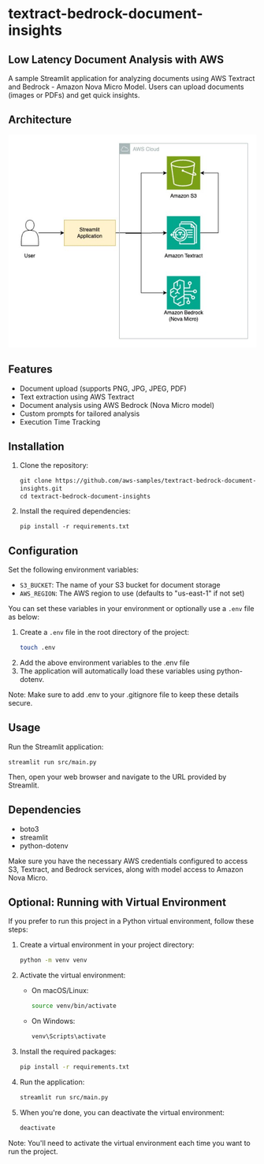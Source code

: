 # textract-bedrock-document-insights

## Low Latency Document Analysis with AWS

A sample Streamlit application for analyzing documents using AWS Textract and Bedrock - Amazon Nova Micro Model. Users can upload documents (images or PDFs) and get quick insights.

## Architecture

![Architecture Diagram](images/architecture.jpg)


## Features

- Document upload (supports PNG, JPG, JPEG, PDF)
- Text extraction using AWS Textract
- Document analysis using AWS Bedrock (Nova Micro model)
- Custom prompts for tailored analysis
- Execution Time Tracking

## Installation

1. Clone the repository:
   ```
   git clone https://github.com/aws-samples/textract-bedrock-document-insights.git
   cd textract-bedrock-document-insights
   ```

2. Install the required dependencies:
   ```
   pip install -r requirements.txt
   ```

## Configuration

Set the following environment variables:

- `S3_BUCKET`: The name of your S3 bucket for document storage
- `AWS_REGION`: The AWS region to use (defaults to "us-east-1" if not set)

You can set these variables in your environment or optionally use a `.env` file as below:

1. Create a `.env` file in the root directory of the project:
   ```bash
   touch .env

2. Add the above environment variables to the .env file
3. The application will automatically load these variables using python-dotenv. 

Note: Make sure to add .env to your .gitignore file to keep these details secure.

## Usage

Run the Streamlit application:

```
streamlit run src/main.py
```

Then, open your web browser and navigate to the URL provided by Streamlit.

## Dependencies

- boto3
- streamlit
- python-dotenv

Make sure you have the necessary AWS credentials configured to access S3, Textract, and Bedrock services, along with model access to Amazon Nova Micro.

## Optional: Running with Virtual Environment

If you prefer to run this project in a Python virtual environment, follow these steps:

1. Create a virtual environment in your project directory:
   ```bash
   python -m venv venv
   ```

2. Activate the virtual environment:
   - On macOS/Linux:
     ```bash
     source venv/bin/activate
     ```
   - On Windows:
     ```bash
     venv\Scripts\activate
     ```

3. Install the required packages:
   ```bash
   pip install -r requirements.txt
   ```

4. Run the application:
   ```bash
   streamlit run src/main.py
   ```

5. When you're done, you can deactivate the virtual environment:
   ```bash
   deactivate
   ```

Note: You'll need to activate the virtual environment each time you want to run the project.
